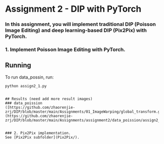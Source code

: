# Assignment 2 - DIP with PyTorch

### In this assignment, you will implement traditional DIP (Poisson Image Editing) and deep learning-based DIP (Pix2Pix) with PyTorch.

### 1. Implement Poisson Image Editing with PyTorch.

## Running

To run data_possin, run:

```basic
python assign2_1.py
```
```

## Results (need add more result images)
### data_poission
([https://github.com/zhaorenjie-zrj/DIP/blob/master/main/Assignments/01_ImageWarping/global_transform.gif](https://github.com/zhaorenjie-zrj/DIP/blob/master/main/Assignments/assignment2/data_poission/assign2_1.py))


### 2. Pix2Pix implementation.
See [Pix2Pix subfolder](Pix2Pix/).

